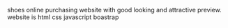 shoes online purchasing website with good looking and attractive preview.
website is html css javascript  boastrap
